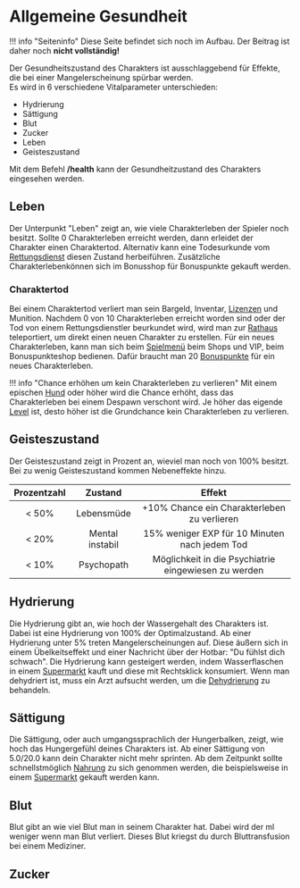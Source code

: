 # Allgemeine Gesundheit

!!! info "Seiteninfo"
    Diese Seite befindet sich noch im Aufbau. Der Beitrag ist daher noch **nicht vollständig!**

Der Gesundheitszustand des Charakters ist ausschlaggebend für Effekte, die bei einer Mangelerscheinung spürbar werden.<br> Es wird in 6 verschiedene Vitalparameter unterschieden:

- Hydrierung
- Sättigung
- Blut
- Zucker
- Leben
- Geisteszustand

Mit dem Befehl **/health** kann der Gesundheitzustand des Charakters eingesehen werden.

## Leben

Der Unterpunkt "Leben" zeigt an, wie viele Charakterleben der Spieler noch besitzt. Sollte 0 Charakterleben erreicht werden, dann erleidet der Charakter einen Charaktertod. Alternativ kann eine Todesurkunde vom [Rettungsdienst](../../pages/fraktionen/rettungsdienst.md) diesen Zustand herbeiführen. Zusätzliche Charakterlebenkönnen sich im Bonusshop für Bonuspunkte gekauft werden.

### Charaktertod

Bei einem Charaktertod verliert man sein Bargeld, Inventar, [Lizenzen](../../pages/allgemein/lizenzen.md) und Munition. Nachdem 0 von 10 Charakterleben erreicht worden sind oder der Tod von einem Rettungsdienstler beurkundet wird, wird man zur [Rathaus](../../pages/orte/rathaus.md) teleportiert, um direkt einen neuen Charakter zu erstellen. Für ein neues Charakterleben, kann man sich beim [Spielmenü](../allgemein/spielmenü.md) beim Shops und VIP, beim Bonuspunkteshop bedienen. Dafür braucht man 20 [Bonuspunkte](../allgemein/bonuspunkte.md) für ein neues Charakterleben.


!!! info "Chance erhöhen um kein Charakterleben zu verlieren"
    Mit einem epischen [Hund](../../pages/pets/hund.md) oder höher wird die Chance erhöht, dass das Charakterleben bei einem Despawn verschont wird. Je höher das eigende [Level](../../pages/allgemein/level.md) ist, desto höher ist die Grundchance kein Charakterleben zu verlieren.
   
## Geisteszustand

Der Geisteszustand zeigt in Prozent an, wieviel man noch von 100% besitzt. Bei zu wenig Geisteszustand kommen Nebeneffekte hinzu. 

| Prozentzahl | Zustand | Effekt |
|:-:|:-:|:-:|
| < 50% | Lebensmüde | +10% Chance ein Charakterleben zu verlieren |
| < 20% | Mental instabil | 15% weniger EXP für 10 Minuten nach jedem Tod |
| < 10% | Psychopath | Möglichkeit in die Psychiatrie eingewiesen zu werden |


## Hydrierung

Die Hydrierung gibt an, wie hoch der Wassergehalt des Charakters ist. Dabei ist eine Hydrierung von 100% der Optimalzustand. Ab einer Hydrierung unter 5% treten Mangelerscheinungen auf. Diese äußern sich in einem Übelkeitseffekt und einer Nachricht über der Hotbar: "Du fühlst dich schwach". Die Hydrierung kann gesteigert werden, indem Wasserflaschen in einem [Supermarkt](../../pages/biz/supermarkt.md) kauft und diese mit Rechtsklick konsumiert. Wenn man dehydriert ist, muss ein Arzt aufsucht werden, um die [Dehydrierung](../../pages/krankheiten/dehydration.md) zu behandeln.

## Sättigung

Die Sättigung, oder auch umgangssprachlich der Hungerbalken, zeigt, wie hoch das Hungergefühl deines Charakters ist. Ab einer Sättigung von 5.0/20.0 kann dein Charakter nicht mehr sprinten. Ab dem Zeitpunkt sollte schnellstmöglich [Nahrung](../../pages/allgemein/essen.md) zu sich genommen werden, die beispielsweise in einem [Supermarkt](../../pages/biz/supermarkt.md) gekauft werden kann.

## Blut

Blut gibt an wie viel Blut man in seinem Charakter hat. Dabei wird der ml weniger wenn man Blut verliert. Dieses Blut kriegst du durch Bluttransfusion bei einem Mediziner. 

## Zucker